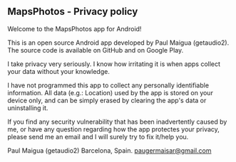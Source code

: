 ## MapsPhotos - Privacy policy

Welcome to the MapsPhotos app for Android!

This is an open source Android app developed by Paul Maigua (getaudio2). The source code is available on GitHub and on Google Play.

I take privacy very seriously.
I know how irritating it is when apps collect your data without your knowledge.

I have not programmed this app to collect any personally identifiable information. All data (e.g.: Location) used by the app is stored on your device only, and can be simply erased by clearing the app's data or uninstalling it.

If you find any security vulnerability that has been inadvertently caused by me, or have any question regarding how the app protectes your privacy, please send me an email and I will surely try to fix it/help you.
 
Paul Maigua (getaudio2) 
Barcelona, Spain. 
paugermaisar@gmail.com
